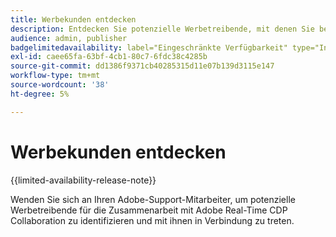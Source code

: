 ```yaml
---
title: Werbekunden entdecken
description: Entdecken Sie potenzielle Werbetreibende, mit denen Sie bei der Verwendung von Adobe Real-Time CDP Collaboration zusammenarbeiten können
audience: admin, publisher
badgelimitedavailability: label="Eingeschränkte Verfügbarkeit" type="Informative" url="https://helpx.adobe.com/de/legal/product-descriptions/real-time-customer-data-platform-collaboration.html newtab=true"
exl-id: caee65fa-63bf-4cb1-80c7-6fdc38c4285b
source-git-commit: dd1386f9371cb40285315d11e07b139d3115e147
workflow-type: tm+mt
source-wordcount: '38'
ht-degree: 5%

---
```


# Werbekunden entdecken

{{limited-availability-release-note}}

Wenden Sie sich an Ihren Adobe-Support-Mitarbeiter, um potenzielle Werbetreibende für die Zusammenarbeit mit Adobe Real-Time CDP Collaboration zu identifizieren und mit ihnen in Verbindung zu treten.
